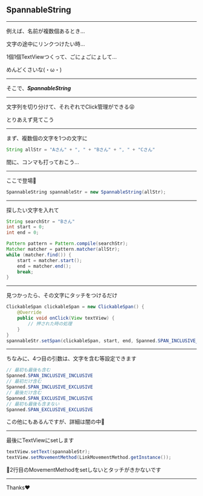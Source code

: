 ## SpannableString

***

例えば、名前が複数個あるとき...

文字の途中にリンクつけたい時...

1個1個TextViewつくって、ごにょごにょして...

めんどくさいな(・ω・)

---

そこで、***SpannableString***

***

文字列を切り分けて、それぞれでClick管理ができる:stuck_out_tongue_closed_eyes:

とりあえず見てこう

***

まず、複数個の文字を1つの文字に

```java
String allStr = "Aさん" + ", " + "Bさん" + ", " + "Cさん"
```

間に、コンマも打っておこう...

---

ここで登場:ghost:

```java
SpannableString spannableStr = new SpannableString(allStr);
```

---

探したい文字を入れて

```java
String searchStr = "Bさん"
int start = 0;
int end = 0;

Pattern pattern = Pattern.compile(searchStr);
Matcher matcher = pattern.matcher(allStr);
while (matcher.find()) {
	start = matcher.start();
	end = matcher.end();
	break;
}
```

---

見つかったら、その文字にタッチをつけるだけ

```java
ClickableSpan clickableSpan = new ClickableSpan() {
	@Override
	public void onClick(View textView) {
		// 押された時の処理
	}
}
spannableStr.setSpan(clickableSpan, start, end, Spanned.SPAN_INCLUSIVE_INCLUSIVE);
```

---

ちなみに、4つ目の引数は、文字を含む等設定できます

```java
// 最初も最後も含む
Spanned.SPAN_INCLUSIVE_INCLUSIVE
// 最初だけ含む
Spanned.SPAN_INCLUSIVE_EXCLUSIVE
// 最後だけ含む
Spanned.SPAN_EXCLUSIVE_INCLUSIVE
// 最初も最後も含まない
Spanned.SPAN_EXCLUSIVE_EXCLUSIVE
```

この他にもあるんですが、詳細は闇の中:bow:

---

最後にTextViewにsetします

```java
textView.setText(spannableStr);
textView.setMovementMethod(LinkMovementMethod.getInstance());
```

:pushpin:2行目のMovementMethodをsetしないとタッチがきかないです
***

Thanks:heart: